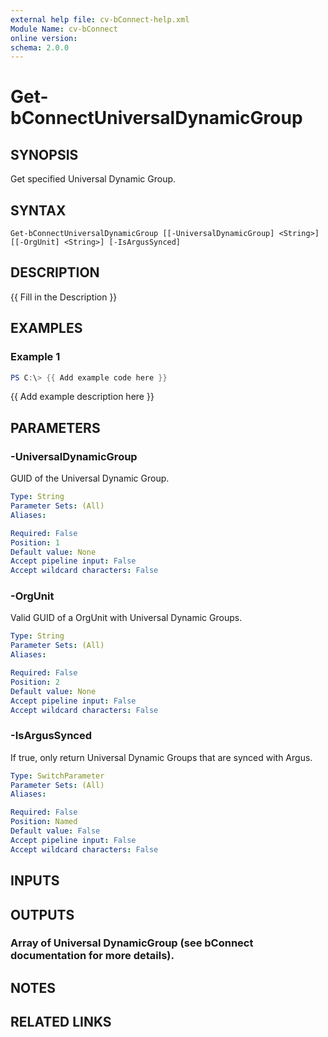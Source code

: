 ```yaml
---
external help file: cv-bConnect-help.xml
Module Name: cv-bConnect
online version:
schema: 2.0.0
---
```


# Get-bConnectUniversalDynamicGroup

## SYNOPSIS
Get specified Universal Dynamic Group.

## SYNTAX

```
Get-bConnectUniversalDynamicGroup [[-UniversalDynamicGroup] <String>] [[-OrgUnit] <String>] [-IsArgusSynced]
```

## DESCRIPTION
{{ Fill in the Description }}

## EXAMPLES

### Example 1
```powershell
PS C:\> {{ Add example code here }}
```

{{ Add example description here }}

## PARAMETERS

### -UniversalDynamicGroup
GUID of the Universal Dynamic Group.

```yaml
Type: String
Parameter Sets: (All)
Aliases:

Required: False
Position: 1
Default value: None
Accept pipeline input: False
Accept wildcard characters: False
```

### -OrgUnit
Valid GUID of a OrgUnit with Universal Dynamic Groups.

```yaml
Type: String
Parameter Sets: (All)
Aliases:

Required: False
Position: 2
Default value: None
Accept pipeline input: False
Accept wildcard characters: False
```

### -IsArgusSynced
If true, only return Universal Dynamic Groups that are synced with Argus.

```yaml
Type: SwitchParameter
Parameter Sets: (All)
Aliases:

Required: False
Position: Named
Default value: False
Accept pipeline input: False
Accept wildcard characters: False
```

## INPUTS

## OUTPUTS

### Array of Universal DynamicGroup (see bConnect documentation for more details).
## NOTES

## RELATED LINKS
